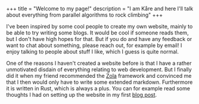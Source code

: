 +++
title = "Welcome to my page!"
description = "I am Kåre and here I'll talk about everything from parallel algorithms to rock climbing"
+++

I've been inspired by some cool people to create my own website, mainly to be able to try writing some blogs. It would be cool if someone reads them, but I don't have high hopes for that. But if you do and have any feedback or want to chat about something, please reach out, for example by email! I enjoy talking to people about stuff I like, which I guess is quite normal.

One of the reasons I haven't created a website before is that I have a rather unmotivated disdain of everything relating to web development. But I finally did it when my friend recommended the [Zola](https://www.getzola.org/) framework and convinced me that I then would only have to write some extended markdown. Furthermore it is written in Rust, which is always a plus. You can for example read some thoughts I had on setting up the website in my first [blog post](./blog/introduction-blog.md).